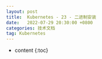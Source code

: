 ```yaml
---
layout: post
title:  Kubernetes - 23 - 二进制安装
date:   2022-07-29 20:30:00 +0800
categories: 技术文档
tag: Kubernetes
---
```


* content
{:toc}



